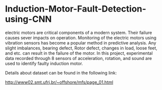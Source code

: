 # Induction-Motor-Fault-Detection-using-CNN
electric motors are critical components of a modern system. Their failure causes sever impacts on operation. Monitoring of the electric motors using vibration sensors has become a popular method in predictive analysis. Any slight imbalances, bearing defect, Rotor defect, changes in load, loose feet, and etc. can result in the failure of the motor. In this project, experimental data recorded through 8 sensors of acceleration, rotation, and sound are used to identify faulty induction motor.

Details about dataset can be found in the following link:

http://www02.smt.ufrj.br/~offshore/mfs/page_01.html
